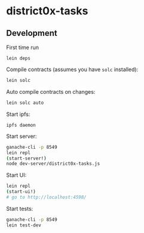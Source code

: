 # district0x-tasks

## Development
First time run
```
lein deps
```

Compile contracts (assumes you have `solc` installed):
```bash
lein solc
```

Auto compile contracts on changes:
```bash
lein solc auto
```

Start ipfs:
```
ipfs daemon
```

Start server:
```bash
ganache-cli -p 8549
lein repl
(start-server!)
node dev-server/district0x-tasks.js
```

Start UI:
```bash
lein repl
(start-ui!)
# go to http://localhost:4598/
```

Start tests:
```bash
ganache-cli -p 8549
lein test-dev
```
